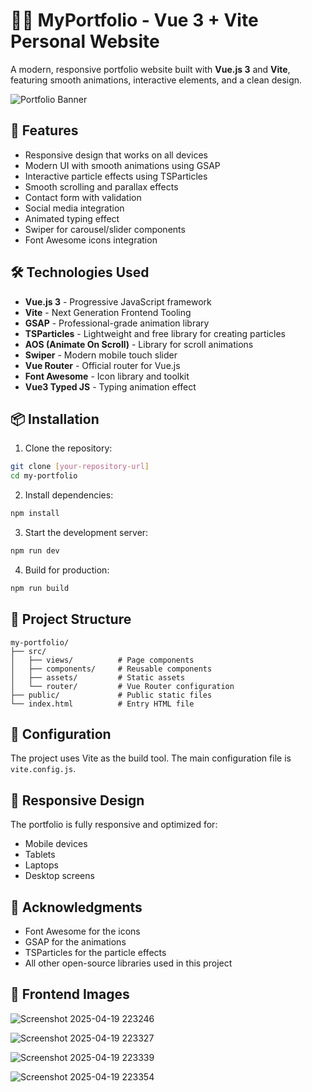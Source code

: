 # 🧑‍💻 MyPortfolio - Vue 3 + Vite Personal Website

A modern, responsive portfolio website built with **Vue.js 3** and **Vite**, featuring smooth animations, interactive elements, and a clean design.

![Portfolio Banner](https://images.unsplash.com/photo-1521791136064-7986c2920216?auto=format&fit=crop&q=80&w=800)

## 🚀 Features

- Responsive design that works on all devices
- Modern UI with smooth animations using GSAP
- Interactive particle effects using TSParticles
- Smooth scrolling and parallax effects
- Contact form with validation
- Social media integration
- Animated typing effect
- Swiper for carousel/slider components
- Font Awesome icons integration

## 🛠️ Technologies Used

- **Vue.js 3** - Progressive JavaScript framework
- **Vite** - Next Generation Frontend Tooling
- **GSAP** - Professional-grade animation library
- **TSParticles** - Lightweight and free library for creating particles
- **AOS (Animate On Scroll)** - Library for scroll animations
- **Swiper** - Modern mobile touch slider
- **Vue Router** - Official router for Vue.js
- **Font Awesome** - Icon library and toolkit
- **Vue3 Typed JS** - Typing animation effect

## 📦 Installation

1. Clone the repository:
```bash
git clone [your-repository-url]
cd my-portfolio
```

2. Install dependencies:
```bash
npm install
```

3. Start the development server:
```bash
npm run dev
```

4. Build for production:
```bash
npm run build
```

## 🎨 Project Structure

```
my-portfolio/
├── src/
│   ├── views/          # Page components
│   ├── components/     # Reusable components
│   ├── assets/         # Static assets
│   └── router/         # Vue Router configuration
├── public/             # Public static files
└── index.html          # Entry HTML file
```

## 🔧 Configuration

The project uses Vite as the build tool. The main configuration file is `vite.config.js`.

## 📱 Responsive Design

The portfolio is fully responsive and optimized for:
- Mobile devices
- Tablets
- Laptops
- Desktop screens

## 🙏 Acknowledgments

- Font Awesome for the icons
- GSAP for the animations
- TSParticles for the particle effects
- All other open-source libraries used in this project

## 🎨 Frontend Images

![Screenshot 2025-04-19 223246](https://github.com/user-attachments/assets/fa941f2e-a7c5-4a40-affc-02d6334c2dff)


![Screenshot 2025-04-19 223327](https://github.com/user-attachments/assets/6a4b99c1-b0c0-4c70-b053-3817c9669808)


![Screenshot 2025-04-19 223339](https://github.com/user-attachments/assets/0e5456e2-50ca-4d30-a4af-dd81d8b9bed6)


![Screenshot 2025-04-19 223354](https://github.com/user-attachments/assets/fd72316e-e5e6-4452-b3fe-b991ad649937)



